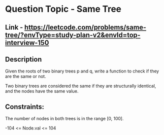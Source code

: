 # Question Topic - Same Tree

## Link - https://leetcode.com/problems/same-tree/?envType=study-plan-v2&envId=top-interview-150

## Description

Given the roots of two binary trees p and q, write a function to check if they are the same or not.

Two binary trees are considered the same if they are structurally identical, and the nodes have the same value.

## Constraints:

The number of nodes in both trees is in the range [0, 100].

-104 <= Node.val <= 104
